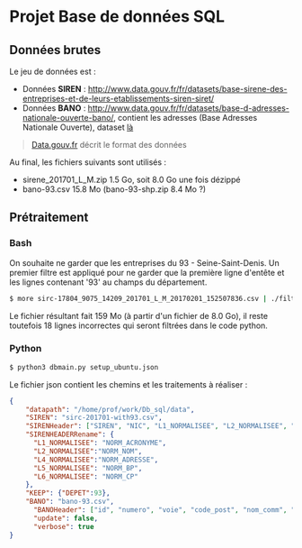 # Projet Base de données SQL

## Données brutes

Le jeu de données est :

* Données **SIREN** : <http://www.data.gouv.fr/fr/datasets/base-sirene-des-entreprises-et-de-leurs-etablissements-siren-siret/>
* Données **BANO** : <http://www.data.gouv.fr/fr/datasets/base-d-adresses-nationale-ouverte-bano/>, contient les adresses (Base Adresses Nationale Ouverte), dataset [là](http://bano.openstreetmap.fr/data/)
> [Data.gouv.fr](http://www.data.gouv.fr/fr/datasets/base-d-adresses-nationale-ouverte-bano/) décrit le format des données

Au final, les fichiers suivants sont utilisés :

* sirene_201701_L_M.zip 1.5 Go, soit 8.0 Go une fois dézippé
* bano-93.csv 15.8 Mo (bano-93-shp.zip 8.4 Mo ?)

## Prétraitement 

### Bash 

On souhaite ne garder que les entreprises du 93 - Seine-Saint-Denis. Un premier filtre est appliqué pour ne garder que la première ligne d'entête et les lignes contenant '93' au champs du département.

``` sh
$ more sirc-17804_9075_14209_201701_L_M_20170201_152507836.csv | ./filter93.sh > sirc_201701_dep93.csv
```

Le fichier résultant fait 159 Mo (à partir d'un fichier de 8.0 Go), il reste toutefois 18 lignes incorrectes qui seront filtrées dans le code python.

### Python

``` sh
$ python3 dbmain.py setup_ubuntu.json 
```

Le fichier json contient les chemins et les traitements à réaliser :

``` json
{
    "datapath": "/home/prof/work/Db_sql/data",
    "SIREN": "sirc-201701-with93.csv",
    "SIRENHeader": ["SIREN", "NIC", "L1_NORMALISEE", "L2_NORMALISEE", "L4_NORMALISEE", "L5_NORMALISEE", "L6_NORMALISEE", "TYPVOIE", "LIBVOIE", "CODPOS", "CEDEX", "DEPET", "APET700", "LIBAPET", "DAPET"],
    "SIRENHEADERRename": {
      "L1_NORMALISEE": "NORM_ACRONYME",
      "L2_NORMALISEE":"NORM_NOM",
      "L4_NORMALISEE":"NORM_ADRESSE",
      "L5_NORMALISEE": "NORM_BP",
      "L6_NORMALISEE": "NORM_CP"
    },
    "KEEP": {"DEPET":93},
    "BANO": "bano-93.csv",
      "BANOHeader": ["id", "numero", "voie", "code_post", "nom_comm", "source", "lat", "lon"],
      "update": false,
      "verbose": true
}
```
